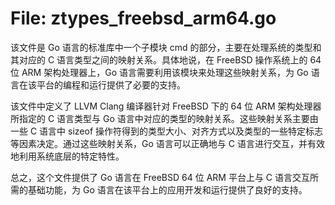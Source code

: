 # File: ztypes_freebsd_arm64.go

该文件是 Go 语言的标准库中一个子模块 cmd 的部分，主要在处理系统的类型和其对应的 C 语言类型之间的映射关系。具体地说，在 FreeBSD 操作系统上的 64 位 ARM 架构处理器上，Go 语言需要利用该模块来处理这些映射关系，为 Go 语言在该平台的编程和运行提供了必要的支持。

该文件中定义了 LLVM Clang 编译器针对 FreeBSD 下的 64 位 ARM 架构处理器所指定的 C 语言类型与 Go 语言中对应的类型的映射关系。这些映射关系主要由一些 C 语言中 sizeof 操作符得到的类型大小、对齐方式以及类型的一些特定标志等因素决定。通过这些映射关系，Go 语言可以正确地与 C 语言进行交互，并有效地利用系统底层的特定特性。

总之，这个文件提供了 Go 语言在 FreeBSD 64 位 ARM 平台上与 C 语言交互所需的基础功能，为 Go 语言在该平台上的应用开发和运行提供了良好的支持。

